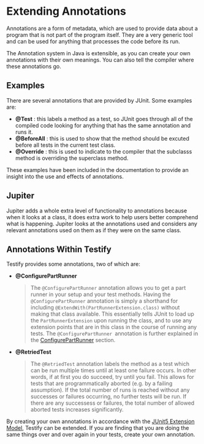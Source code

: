 # Extending Annotations

Annotations are a form of metadata, which are used to provide data about a program that is not part of the program itself. They are a very generic tool and can be used for anything that processes the code before its run. 

The Annotation system in Java is extensible, as you can create your own annotations with their own meanings. You can also tell the compiler where these annotations go. 

## Examples

There are several annotations that are provided by JUnit. Some examples are:

- **@Test** : this labels a method as a test, so JUnit goes through all of the compiled code looking for anything that has the same annotation and runs it.
- **@BeforeAll** : this is used to show that the method should be excuted before all tests in the current test class.
- **@Override** : this is used to indicate to the compiler that the subclasss method is overriding the superclass method.

These examples have been included in the documentation to provide an insight into the use and effects of annotations.

## Jupiter

Jupiter adds a whole extra level of functionality to annotations because when it looks at a class, it does extra work to help users better comprehend what is happening. Jupiter looks at the annotations used and considers any relevant annotations used on them as if they were on the same class.

## Annotations Within Testify

Testify provides some annotations, two of which are:

- **@ConfigurePartRunner**
    
    >The `@ConfigurePartRunner` annotation allows you to get a part runner in your setup and your test methods. Having the `@ConfigurePartRunner` annotation is simply a shorthand for including `@ExtendWith(PartRunnerExtension.class)` without making that class available. This essentially tells JUnit to load up the `PartRunnerExtension` upon running the class, and to use any extension points that are in this class in the course of running any tests. The `@ConfigurePartRunner `annotation is further explained in the [ConfigurePartRunner](/pages/annotations/part-runner) section.

- **@RetriedTest**
    
    >The `@RetriedTest` annotation labels the method as a test which can be run multiple times until at least one failure occurs. In other words, if at first you do succeed, try until you fail. This allows for tests that are programmatically aborted (e.g. by a failing assumption). If the total number of runs is reached without any successes or failures occurring, no further tests will be run. If there are any successess or failures, the total number of allowed aborted tests increases significantly.

By creating your own annotations in accordance with the [JUnit5 Extension Model](https://junit.org/junit5/docs/current/user-guide/#extensions), Testify can be extended. If you are finding that you are doing the same things over and over again in your tests, create your own annotation.